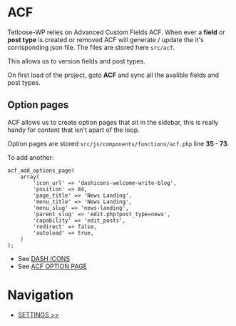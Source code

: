 # ACF

Tetloose-WP relies on Advanced Custom Fields ACF. When ever a **field** or **post type** is created or removed ACF will generate / update the it's corrisponding json file. The files are stored here `src/acf`.

This allows us to version fields and post types.

On first load of the project, goto **ACF** and sync all the avalible fields and post types.

## Option pages

ACF allows us to create option pages that sit in the sidebar, this is really handy for content that isn't apart of the loop.

Option pages are stored `src/js/components/functions/acf.php` line **35 - 73**.

To add another:

```
acf_add_options_page(
    array(
        'icon_url' => 'dashicons-welcome-write-blog',
        'position' => 84,
        'page_title' => 'News Landing',
        'menu_title' => 'News Landing',
        'menu_slug' => 'news-landing',
        'parent_slug' => 'edit.php?post_type=news',
        'capability' => 'edit_posts',
        'redirect' => false,
        'autoload' => true,
    )
);
```

- See [DASH ICONS](https://developer.wordpress.org/resource/dashicons/#pinterest)
- See [ACF OPTION PAGE](https://www.advancedcustomfields.com/resources/options-page/)

# Navigation

- [SETTINGS >>](settings.md)
